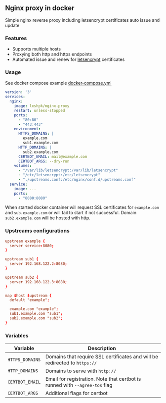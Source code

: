 ## Nginx proxy in docker
Simple nginx reverse proxy including letsencrypt certificates auto issue and update

### Features
 - Supports multiple hosts
 - Proxying both http and https endpoints
 - Automated issue and renew for [letsencrypt](https://letsencrypt.org) certificates


### Usage
See docker compose example [docker-compose.yml](docker-compose.yml)
```yml
version: '3'
services:
  nginx:
    image: lxshpk/nginx-proxy
    restart: unless-stopped
    ports:
      - "80:80"
      - "443:443"
    environment:
      HTTPS_DOMAINS: |
        example.com
        sub1.example.com
      HTTP_DOMAINS: |
        sub2.example.com
      CERTBOT_EMAIL: mail@example.com
      CERTBOT_ARGS: --dry-run
    volumes:
      - "/var/lib/letsencrypt:/var/lib/letsencrypt"
      - "/etc/letsencrypt:/etc/letsencrypt"
      - "./upstreams.conf:/etc/nginx/conf.d/upstreams.conf"
  service:
    image: ...
    ports:
      - "8080:8080"
```

When started docker container will request SSL certificates for `example.com` and `sub.example.com` or will fail to start if not successful. Domain `sub2.example.com` will be hosted with http.


### Upstreams configurations
```conf
upstream example {
  server service:8080;
}

upstream sub1 {
  server 192.168.122.2:8080;
}

upstream sub2 {
  server 192.168.122.3:8080;
}

map $host $upstream {
  default "example";

  example.com "example";
  sub1.example.com "sub1";
  sub2.example.com "sub2";
}
```


### Variables
| Variable          | Description                           |
| --                | --                                    |
| `HTTPS_DOMAINS`   | Domains that require SSL certificates and will be redirected to `https://` |
| `HTTP_DOMAINS`    | Domains to serve with `http://`    |
| `CERTBOT_EMAIL`   | Email for registration. Note that certbot is runned with `--agree-tos` flag |
| `CERTBOT_ARGS`    | Additional flags for certbot          |
